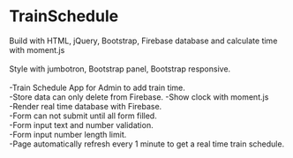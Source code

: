 # TrainSchedule
Build with HTML, jQuery, Bootstrap, Firebase database and calculate time with moment.js</br></br>
Style with jumbotron, Bootstrap panel, Bootstrap responsive. </br></br>
-Train Schedule App for Admin to add train time.</br>
-Store data can only delete from Firebase.
-Show clock with moment.js</br>
-Render real time database with Firebase.</br>
-Form can not submit until all form filled.</br>
-Form input text and number validation.</br>
-Form input number length limit.</br> 
-Page automatically refresh every 1 minute to get a real time train schedule.

